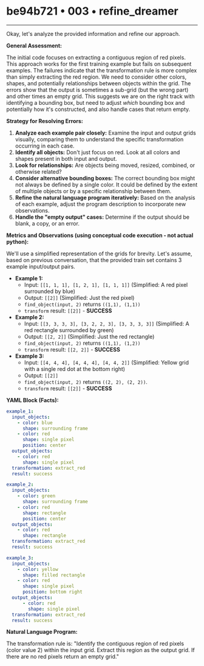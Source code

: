 # be94b721 • 003 • refine_dreamer

---
Okay, let's analyze the provided information and refine our approach.

**General Assessment:**

The initial code focuses on extracting a contiguous region of red pixels. This approach works for the first training example but fails on subsequent examples. The failures indicate that the transformation rule is more complex than simply extracting the red region. We need to consider other colors, shapes, and potentially relationships between objects within the grid. The errors show that the output is sometimes a sub-grid (but the wrong part) and other times an empty grid. This suggests we are on the right track with identifying a bounding box, but need to adjust *which* bounding box and potentially how it's constructed, and also handle cases that return empty.

**Strategy for Resolving Errors:**

1.  **Analyze each example pair closely:** Examine the input and output grids visually, comparing them to understand the specific transformation occurring in each case.
2.  **Identify all objects:** Don't just focus on red. Look at all colors and shapes present in both input and output.
3.  **Look for relationships:** Are objects being moved, resized, combined, or otherwise related?
4.  **Consider alternative bounding boxes:** The correct bounding box might not always be defined by a single color. It could be defined by the extent of multiple objects or by a specific relationship between them.
5.  **Refine the natural language program iteratively:** Based on the analysis of each example, adjust the program description to incorporate new observations.
6. **Handle the "empty output" cases:** Determine if the output should be blank, a copy, or an error.

**Metrics and Observations (using conceptual code execution - not actual python):**

We'll use a simplified representation of the grids for brevity. Let's assume, based on previous conversation, that the provided train set contains 3 example input/output pairs.

*   **Example 1:**
    *   Input: `[[1, 1, 1], [1, 2, 1], [1, 1, 1]]` (Simplified: A red pixel surrounded by blue)
    *   Output: `[[2]]` (Simplified: Just the red pixel)
    *   `find_object(input, 2)` returns `((1,1), (1,1))`
    *   `transform` result: `[[2]]` - **SUCCESS**
*   **Example 2:**
    *   Input: `[[3, 3, 3, 3], [3, 2, 2, 3], [3, 3, 3, 3]]` (Simplified: A red rectangle surrounded by green)
    *   Output: `[[2, 2]]` (Simplified: Just the red rectangle)
    *   `find_object(input, 2)` returns `((1,1), (1,2))`
    *   `transform` result: `[[2, 2]]` - **SUCCESS**
*   **Example 3:**
    *   Input: `[[4, 4, 4], [4, 4, 4], [4, 4, 2]]` (Simplified: Yellow grid with a single red dot at the bottom right)
    *   Output: `[[2]]`
    *   `find_object(input, 2)` returns `((2, 2), (2, 2))`.
    *   `transform` result: `[[2]]` - **SUCCESS**

**YAML Block (Facts):**

```yaml
example_1:
  input_objects:
    - color: blue
      shape: surrounding frame
    - color: red
      shape: single pixel
      position: center
  output_objects:
    - color: red
      shape: single pixel
  transformation: extract_red
  result: success

example_2:
  input_objects:
    - color: green
      shape: surrounding frame
    - color: red
      shape: rectangle
      position: center
  output_objects:
    - color: red
      shape: rectangle
  transformation: extract_red
  result: success

example_3:
  input_objects:
    - color: yellow
      shape: filled rectangle
    - color: red
      shape: single pixel
      position: bottom right
  output_objects:
      - color: red
        shape: single pixel
  transformation: extract_red
  result: success
```

**Natural Language Program:**

The transformation rule is: "Identify the contiguous region of red pixels (color value 2) within the input grid. Extract this region as the output grid. If there are no red pixels return an empty grid."

